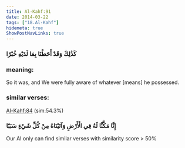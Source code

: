 ```yaml
---
title: Al-Kahf:91
date: 2014-03-22
tags: ["18.Al-Kahf"]
hidemeta: true 
ShowPostNavLinks: true 
---
```

### كَذَٰلِكَ وَقَدْ أَحَطْنَا بِمَا لَدَيْهِ خُبْرًا
### meaning: 
So it was, and We were fully aware of whatever [means] he possessed.
### similar verses: 

[Al-Kahf:84](/18/84) (sim:54.3%)

### إِنَّا مَكَّنَّا لَهُ فِي الْأَرْضِ وَآتَيْنَاهُ مِنْ كُلِّ شَيْءٍ سَبَبًا

Our AI only can find similar verses with similarity score > 50% 



